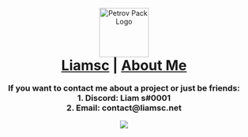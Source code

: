 <p align="center" style="margin-bottom: 0px !important;">
  <img width="100" src="http://liamsc.net/img/icon-128.png" alt="Petrov Pack Logo" align="center">
</p>

<h1 align="center" style="margin-top: 0px;"><a href="https://liamsc.net/">Liamsc</a> | <a href="https://liamsc.net/about-me/">About Me</a></h1>

<h3 align="center" style="margin-top:0px;"> If you want to contact me about a project or just be friends:
<br>
  1. <b>Discord</b>: Liam s#0001 
  <br>
  2. <b>Email</b>: contact@liamsc.net

</h3>

<h2 align="center" style="margin-top:0px;">
  <a href=" ">
    <img align="center" src="https://github-readme-stats.vercel.app/api?username=liam-s-c&count_private=true&show_icons=truet&hide=stars,prs&hide_border=true&border_radius=16px&card_width=256px&custom_title=Liamsc's GitHub Stats&">

</h2>







